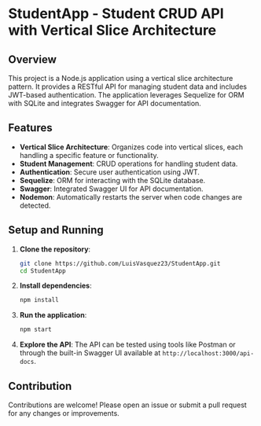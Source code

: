 # StudentApp - Student CRUD API with Vertical Slice Architecture

## Overview

This project is a Node.js application using a vertical slice architecture pattern. It provides a RESTful API for managing student data and includes JWT-based authentication. The application leverages Sequelize for ORM with SQLite and integrates Swagger for API documentation.

## Features

- **Vertical Slice Architecture**: Organizes code into vertical slices, each handling a specific feature or functionality.
- **Student Management**: CRUD operations for handling student data.
- **Authentication**: Secure user authentication using JWT.
- **Sequelize**: ORM for interacting with the SQLite database.
- **Swagger**: Integrated Swagger UI for API documentation.
- **Nodemon**: Automatically restarts the server when code changes are detected.

## Setup and Running

1. **Clone the repository**:
    ```bash
    git clone https://github.com/LuisVasquez23/StudentApp.git
    cd StudentApp
    ```

2. **Install dependencies**:
    ```bash
    npm install
    ```

3. **Run the application**:
    ```bash
    npm start
    ```

4. **Explore the API**:
    The API can be tested using tools like Postman or through the built-in Swagger UI available at `http://localhost:3000/api-docs`.

## Contribution

Contributions are welcome! Please open an issue or submit a pull request for any changes or improvements.
